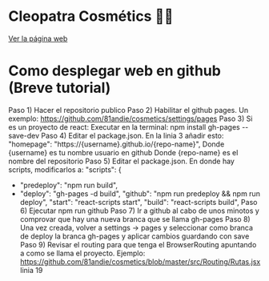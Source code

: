# Cleopatra Cosmétics  🌟💄

[Ver la página web](https://81andie.github.io/hpApp/)
















# Como desplegar web en github  (Breve tutorial)

Paso 1) Hacer el repositorio publico
Paso 2) Habilitar el github pages. Un exemplo: https://github.com/81andie/cosmetics/settings/pages
Paso 3) Si es un proyecto de react: 
Executar en la terminal:
  npm install gh-pages --save-dev
Paso 4) Editar el package.json.
En la linia 3 añadir esto:
"homepage": "https://{username}.github.io/{repo-name}",
Donde {username} es tu nombre usuario en github
Donde {repo-name} es el nombre del repositorio
Paso 5) Editar el package.json.
En donde hay scripts, modificarlos a:
"scripts": {
+   "predeploy": "npm run build",
+   "deploy": "gh-pages -d build",
    "github": "npm run predeploy && npm run deploy",
    "start": "react-scripts start",
    "build": "react-scripts build",
Paso 6) Ejecutar npm run github
Paso 7) Ir a github al cabo de unos minotos y comprovar que hay una nueva branca que se llama gh-pages
Paso 8) Una vez creada, volver a settings -> pages y seleccionar como branca de deploy la branca gh-pages y aplicar cambios guardando con save
Paso 9) Revisar el routing para que tenga el BrowserRouting apuntando a como se llama el proyecto.
Ejemplo: https://github.com/81andie/cosmetics/blob/master/src/Routing/Rutas.jsx linia 19
